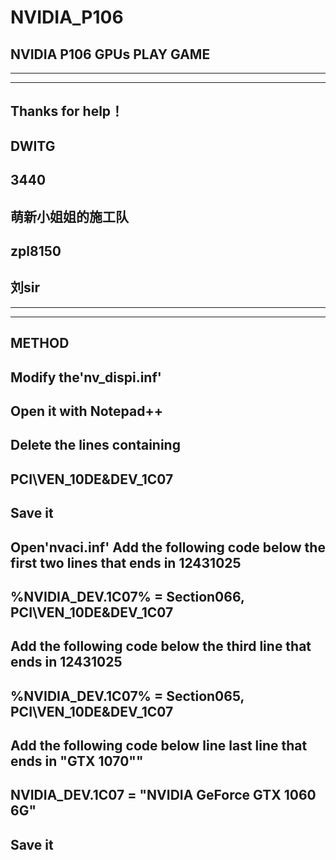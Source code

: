 # NVIDIA_P106
NVIDIA P106 GPUs PLAY GAME
----------------------------------------
----------------------------------------
----------------------------------------
Thanks for help！
----------------------------------------
DWITG
----------------------------------------
3440
----------------------------------------
萌新小姐姐的施工队
----------------------------------------
zpl8150
----------------------------------------
刘sir
----------------------------------------
----------------------------------------
----------------------------------------
METHOD
----------------------------------------
Modify the'nv_dispi.inf'
----------------------------------------
Open it with Notepad++
----------------------------------------
Delete the lines containing
----------------------------------------
PCI\VEN_10DE&DEV_1C07
----------------------------------------
Save it
----------------------------------------
Open'nvaci.inf'
Add the following code below the first two lines that ends in 12431025
----------------------------------------
%NVIDIA_DEV.1C07%           = Section066, PCI\VEN_10DE&DEV_1C07 
----------------------------------------
Add the following code below the third line that ends in 12431025
----------------------------------------
%NVIDIA_DEV.1C07%           = Section065, PCI\VEN_10DE&DEV_1C07  
----------------------------------------
Add the following code below line last line that ends in "GTX 1070""
----------------------------------------
NVIDIA_DEV.1C07 = "NVIDIA GeForce GTX 1060 6G"
----------------------------------------
Save it
-----------------------------------------
